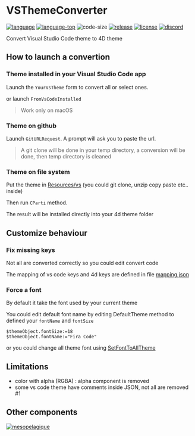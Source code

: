 # VSThemeConverter
[![language][code-shield]][code-url]
[![language-top][code-top]][code-url]
![code-size][code-size]
[![release][release-shield]][release-url]
[![license][license-shield]][license-url]
[![discord][discord-shield]][discord-url]

Convert Visual Studio Code theme to 4D theme

## How to launch a convertion

### Theme installed in your Visual Studio Code app

Launch the `YourVsTheme` form to convert all or select ones.

or launch `FromVsCodeInstalled`

> Work only on macOS

### Theme on github

Launch `GitURLRequest`. A prompt will ask you to paste the url.

> A git clone will be done in your temp directory, a conversion will be done, then temp directory is cleaned

### Theme on file system

Put the theme in [Resources/vs](Resources/vs) (you could git clone, unzip copy paste etc.. inside)

Then run `CParti` method.

The result will be installed directly into your 4d theme folder

## Customize behaviour

### Fix missing keys

Not all are converted correctly so you could edit convert code

The mapping of vs code keys and 4d keys are defined in file [mapping.json](Resources/mapping.json)

### Force a font

By default it take the font used by your current theme

You could edit default font name by editing DefaultTheme method to defined your `fontName` and `fontSize`

```4d
$themeObject.fontSize:=18
$themeObject.fontName:="Fira Code"
```

or you could change all theme font using [SetFontToAllTheme](Project/Sources/Methods/SetFontToAllTheme.4dm)

## Limitations

- color with alpha (RGBA) : alpha component is removed
- some vs code theme have comments inside JSON, not all are removed #1

## Other components

[<img src="https://mesopelagique.github.io/quatred.png" alt="mesopelagique"/>](https://mesopelagique.github.io/)

<!-- MARKDOWN LINKS & IMAGES -->
<!-- https://www.markdownguide.org/basic-syntax/#reference-style-links -->
[code-shield]: https://img.shields.io/static/v1?label=language&message=4d&color=blue
[code-top]: https://img.shields.io/github/languages/top/mesopelagique/VSThemeConverter.svg
[code-size]: https://img.shields.io/github/languages/code-size/mesopelagique/VSThemeConverter.svg
[code-url]: https://developer.4d.com/
[release-shield]: https://img.shields.io/github/v/release/mesopelagique/VSThemeConverter
[release-url]: https://github.com/mesopelagique/VSThemeConverter/releases/latest
[license-shield]: https://img.shields.io/github/license/mesopelagique/VSThemeConverter
[license-url]: LICENSE.md
[discord-shield]: https://img.shields.io/badge/chat-discord-7289DA?logo=discord&style=flat
[discord-url]: https://discord.gg/dVTqZHr
